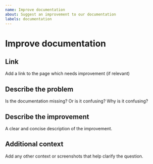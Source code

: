 ```yaml
---
name: Improve documentation
about: Suggest an improvement to our documentation
labels: documentation
---
```


# Improve documentation

## Link

Add a link to the page which needs improvement (if relevant)

## Describe the problem

Is the documentation missing? Or is it confusing? Why is it confusing?

## Describe the improvement

A clear and concise description of the improvement.

## Additional context

Add any other context or screenshots that help clarify the question.
